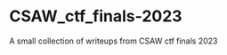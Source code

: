 # CSAW_ctf_finals-2023

<!--
#field
CTF

#groups
Writeups

#languages
Python

#frames and libs

-->

A small collection of writeups from CSAW ctf finals 2023

